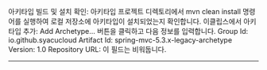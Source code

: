 아키타입 빌드 및 설치 확인: 아키타입 프로젝트 디렉토리에서 mvn clean install 명령어를 실행하여 로컬 저장소에 아키타입이 설치되었는지 확인합니다.
이클립스에서 아키타입 추가: Add Archetype... 버튼을 클릭하고 다음 정보를 입력합니다.
Group Id: io.github.syacucloud
Artifact Id: spring-mvc-5.3.x-legacy-archetype
Version: 1.0
Repository URL: 이 필드는 비워둡니다. 

---
